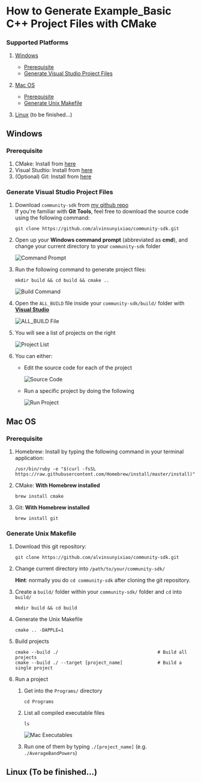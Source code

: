 # How to Generate Example_Basic C++ Project Files with CMake

### Supported Platforms

1. [Windows](#windows)

	* [Prerequisite](#win-prereq)
	* [Generate Visual Studio Project Files](#win-cmake)

2. [Mac OS](#macos)

	* [Prerequisite](#mac-prereq)
	* [Generate Unix Makefile](#mac-cmake)

3. [Linux](#linux) (to be finished...)


## <div id="windows">Windows</div>

### <div id="win-prereq">Prerequisite</div>

1. CMake: Install from [here](https://cmake.org/download/)
2. Visual Studtio: Install from [here](https://www.visualstudio.com/zh-hans/vs/community/)
3. (Optional) Git: Install from [here](https://git-scm.com/downloads)

### <div id="win-cmake">Generate Visual Studio Project Files</div>

1. Download `community-sdk` from [my github repo](https://github.com/alvinsunyixiao/community-sdk/archive/master.zip)  
	If you're familiar with **Git Tools**, feel free to download the source code using the following command:
	
	```
	git clone https://github.com/alvinsunyixiao/community-sdk.git
	```
	
2. Open up your **Windows command prompt** (abbreviated as **cmd**), and change your current directory to your `community-sdk` folder

	![Command Prompt](.img/cmd.png)

3. Run the following command to generate project files:

	```
	mkdir build && cd build && cmake ..
	```
	![Build Command](.img/build.png)

4. Open the `ALL_BUILD` file inside your `community-sdk/build/` folder with [**Visual Studio**](https://www.visualstudio.com/zh-hans/vs/community/)

	![ALL_BUILD File](.img/all_build.png)

5. You will see a list of projects on the right 

	![Project List](.img/project_list.png)

6. You can either:
	* Edit the source code for each of the project

		![Source Code](.img/source_code.png)
		
	* Run a specific project by doing the following

		![Run Project](.img/project.png) 

## <div id="macos">Mac OS</div>

### <div id="mac-prereq">Prerequisite</div>

1. Homebrew: Install by typing the following command in your terminal application:

	```
	/usr/bin/ruby -e "$(curl -fsSL https://raw.githubusercontent.com/Homebrew/install/master/install)"
	```
2. CMake: **With Homebrew installed**

	```
	brew install cmake
	```

3. Git: **With Homebrew installed**

	```
	brew install git
	```
	
### <div id="mac-cmake">Generate Unix Makefile</div>

1. Download this git repository:

	```
	git clone https://github.com/alvinsunyixiao/community-sdk.git
	```
	
2. Change current directory into `/path/to/your/community-sdk/`

	**Hint**: normally you do `cd community-sdk` after cloning the git repository.

3. Create a `build/` folder within your `community-sdk/` folder and `cd` into `build/`

	```
	mkdir build && cd build
	```

4. Generate the Unix Makefile

	```
	cmake .. -DAPPLE=1
	```
	
5. Build projects

	```
	cmake --build ./                   	                 # Build all projects
	cmake --build ./ --target [project_name]             # Build a single project
	```
	
6. Run a project

	1. Get into the `Programs/` directory

		```
		cd Programs
		```
	2. List all compiled executable files

		```
		ls
		```
		![Mac Executables](.img/mac-exec.png)
	
	3. Run one of them by typing `./[project_name]` (e.g. `./AverageBandPowers`)

## <div id="linux">Linux (To be finished...)</div>
